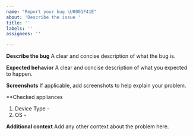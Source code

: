 ```yaml
---
name: "Report your bug \U0001F41E"
about: 'Describe the issue '
title: ''
labels: ''
assignees: ''

---
```


**Describe the bug**
A clear and concise description of what the bug is.

**Expected behavior**
A clear and concise description of what you expected to happen.

**Screenshots**
If applicable, add screenshots to help explain your problem.

**Checked appliances
1. Device Type -
2. OS -

**Additional context**
Add any other context about the problem here.
